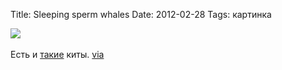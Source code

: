 Title: Sleeping sperm whales
Date: 2012-02-28
Tags: картинка

<div class="text"><img src="http://dl.dropbox.com/u/140528/site/sperm-whales.jpg" /><br /><br />
Есть и <a href="http://en.wikipedia.org/wiki/Sperm_whale">такие</a> киты. <a href="http://thisisnthappiness.com/post/18425675420/sleeping-sperm-whales">via</a></div>